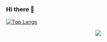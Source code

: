 ### Hi there 👋

<!--
**PeepingClown/PeepingClown** is a ✨ _special_ ✨ repository because its `README.md` (this file) appears on your GitHub profile.

Here are some ideas to get you started:

- 🔭 I’m currently working on ...
- 🌱 I’m currently learning ...
- 👯 I’m looking to collaborate on ...
- 🤔 I’m looking for help with ...
- 💬 Ask me about ...
- 📫 How to reach me: ...
- 😄 Pronouns: ...
- ⚡ Fun fact: ...
-->


[![Top Langs](https://github-readme-stats.vercel.app/api/top-langs/?username=PeepingClown)](https://github.com/PeepingClown/github-readme-stats)


<a href="https://github.com/PeepingClown/github-readme-stats">
  <p align="center">
  <img src="https://github-readme-stats.vercel.app/api?username=PeepingClown&show_icons=true&theme=dracula" /> </p>
</a>
